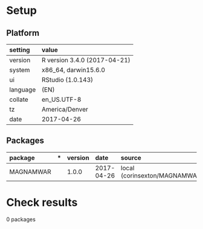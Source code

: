 # Setup

## Platform

|setting  |value                        |
|:--------|:----------------------------|
|version  |R version 3.4.0 (2017-04-21) |
|system   |x86_64, darwin15.6.0         |
|ui       |RStudio (1.0.143)            |
|language |(EN)                         |
|collate  |en_US.UTF-8                  |
|tz       |America/Denver               |
|date     |2017-04-26                   |

## Packages

|package   |*  |version |date       |source                           |
|:---------|:--|:-------|:----------|:--------------------------------|
|MAGNAMWAR |   |1.0.0   |2017-04-26 |local (corinsexton/MAGNAMWAR@NA) |

# Check results
0 packages



